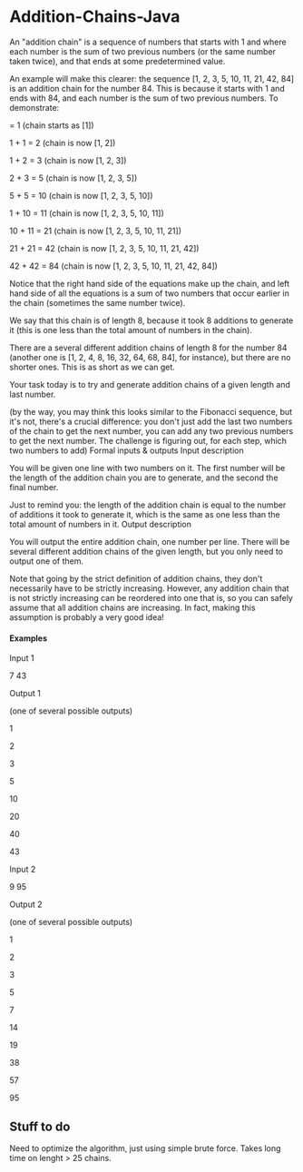 # Addition-Chains-Java
An "addition chain" is a sequence of numbers that starts with 1 and where each number is the sum of two previous numbers (or the same number taken twice), and that ends at some predetermined value.

An example will make this clearer: the sequence [1, 2, 3, 5, 10, 11, 21, 42, 84] is an addition chain for the number 84. This is because it starts with 1 and ends with 84, and each number is the sum of two previous numbers. To demonstrate:

= 1             (chain starts as [1])
                
1 + 1   = 2     (chain is now [1, 2]) 

1 + 2   = 3     (chain is now [1, 2, 3]) 

2 + 3   = 5     (chain is now [1, 2, 3, 5]) 

5 + 5   = 10    (chain is now [1, 2, 3, 5, 10]) 

1 + 10  = 11    (chain is now [1, 2, 3, 5, 10, 11]) 

10 + 11 = 21    (chain is now [1, 2, 3, 5, 10, 11, 21]) 

21 + 21 = 42    (chain is now [1, 2, 3, 5, 10, 11, 21, 42]) 

42 + 42 = 84    (chain is now [1, 2, 3, 5, 10, 11, 21, 42, 84]) 

Notice that the right hand side of the equations make up the chain, and left hand side of all the equations is a sum of two numbers that occur earlier in the chain (sometimes the same number twice).

We say that this chain is of length 8, because it took 8 additions to generate it (this is one less than the total amount of numbers in the chain).

There are a several different addition chains of length 8 for the number 84 (another one is [1, 2, 4, 8, 16, 32, 64, 68, 84], for instance), but there are no shorter ones. This is as short as we can get.

Your task today is to try and generate addition chains of a given length and last number.

(by the way, you may think this looks similar to the Fibonacci sequence, but it's not, there's a crucial difference: you don't just add the last two numbers of the chain to get the next number, you can add any two previous numbers to get the next number. The challenge is figuring out, for each step, which two numbers to add)
Formal inputs & outputs
Input description

You will be given one line with two numbers on it. The first number will be the length of the addition chain you are to generate, and the second the final number.

Just to remind you: the length of the addition chain is equal to the number of additions it took to generate it, which is the same as one less than the total amount of numbers in it.
Output description

You will output the entire addition chain, one number per line. There will be several different addition chains of the given length, but you only need to output one of them.

Note that going by the strict definition of addition chains, they don't necessarily have to be strictly increasing. However, any addition chain that is not strictly increasing can be reordered into one that is, so you can safely assume that all addition chains are increasing. In fact, making this assumption is probably a very good idea!


#### Examples

Input 1

7 43

Output 1

(one of several possible outputs)

1

2

3

5

10

20

40

43

Input 2

9 95

Output 2

(one of several possible outputs)

1

2

3

5

7

14

19

38

57

95

## Stuff to do

Need to optimize the algorithm, just using simple brute force. Takes long time on lenght > 25 chains.
